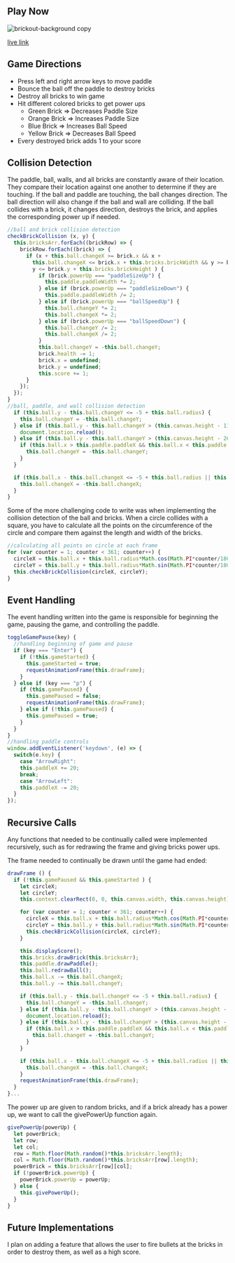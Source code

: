 ## Play Now
![brickout-background copy](https://user-images.githubusercontent.com/29177545/33031343-032c906a-cdec-11e7-8df7-32b4a0c3db85.png)

[live link](https://raydelpino29.github.io/BrickOut/)

## Game Directions

- Press left and right arrow keys to move paddle
- Bounce the ball off the paddle to destroy bricks
- Destroy all bricks to win game
- Hit different colored bricks to get power ups
  - Green Brick => Decreases Paddle Size
  - Orange Brick => Increases Paddle Size
  - Blue Brick => Increases Ball Speed
  - Yellow Brick => Decreases Ball Speed
- Every destroyed brick adds 1 to your score

## Collision Detection

The paddle, ball, walls, and all bricks are constantly aware of their location. They compare their location against one another to determine if they are touching. If the ball and paddle are touching, the ball changes direction. The ball direction will also change if the ball and wall are colliding. If the ball collides with a brick, it changes direction, destroys the brick, and applies the corresponding power up if needed.

```javascript
//ball and brick collision detection
checkBrickCollision (x, y) {
  this.bricksArr.forEach((brickRow) => {
    brickRow.forEach((brick) => {
      if (x + this.ball.changeX >= brick.x && x +
        this.ball.changeX <= brick.x + this.bricks.brickWidth && y >= brick.y &&
        y <= brick.y + this.bricks.brickHeight ) {
          if (brick.powerUp === "paddleSizeUp") {
            this.paddle.paddleWidth *= 2;
          } else if (brick.powerUp === "paddleSizeDown") {
            this.paddle.paddleWidth /= 2;
          } else if (brick.powerUp === "ballSpeedUp") {
            this.ball.changeY *= 2;
            this.ball.changeX *= 2;
          } else if (brick.powerUp === "ballSpeedDown") {
            this.ball.changeY /= 2;
            this.ball.changeX /= 2;
          }
          this.ball.changeY = -this.ball.changeY;
          brick.health -= 1;
          brick.x = undefined;
          brick.y = undefined;
          this.score += 1;
      }
    });
  });
}
//ball, paddle, and wall collision detection
  if (this.ball.y - this.ball.changeY <= -5 + this.ball.radius) {
    this.ball.changeY = -this.ball.changeY;
  } else if (this.ball.y - this.ball.changeY > (this.canvas.height - 11)) {
    document.location.reload();
  } else if (this.ball.y - this.ball.changeY > (this.canvas.height - 20)) {
    if (this.ball.x > this.paddle.paddleX && this.ball.x < this.paddle.paddleX + this.paddle.paddleWidth ) {
      this.ball.changeY = -this.ball.changeY;
    }
  }

  if (this.ball.x - this.ball.changeX <= -5 + this.ball.radius || this.ball.x - this.ball.changeX > 605 - this.ball.radius) {
    this.ball.changeX = -this.ball.changeX;
  }
}
```
Some of the more challenging code to write was when implementing the collision detection of the ball and bricks. When a circle collides with a square, you have to calculate all the points on the circumference of the circle and compare them against the length and width of the bricks.

```javascript
//calculating all points on circle at each frame
for (var counter = 1; counter < 361; counter++) {
  circleX = this.ball.x + this.ball.radius*Math.cos(Math.PI*counter/180);
  circleY = this.ball.y + this.ball.radius*Math.sin(Math.PI*counter/180);
  this.checkBrickCollision(circleX, circleY);
}
```
## Event Handling

The event handling written into the game is responsible for beginning the game, pausing the game, and controlling the paddle.

```javascript
toggleGamePause(key) {
  //handling beginning of game and pause
  if (key === "Enter") {
    if (!this.gameStarted) {
      this.gameStarted = true;
      requestAnimationFrame(this.drawFrame);
    }
  } else if (key === "p") {
    if (this.gamePaused) {
      this.gamePaused = false;
      requestAnimationFrame(this.drawFrame);
    } else if (!this.gamePaused) {
      this.gamePaused = true;
    }
  }
}
//handling paddle controls
window.addEventListener('keydown', (e) => {
  switch(e.key) {
    case "ArrowRight":
    this.paddleX += 20;
    break;
    case "ArrowLeft":
    this.paddleX -= 20;
  }
});
```

## Recursive Calls

Any functions that needed to be continually called were implemented recursively, such as for redrawing the frame and giving bricks power ups.

The frame needed to continually be drawn until the game had ended:
```javascript
drawFrame () {
  if (!this.gamePaused && this.gameStarted ) {
    let circleX;
    let circleY;
    this.context.clearRect(0, 0, this.canvas.width, this.canvas.height);

    for (var counter = 1; counter < 361; counter++) {
      circleX = this.ball.x + this.ball.radius*Math.cos(Math.PI*counter/180);
      circleY = this.ball.y + this.ball.radius*Math.sin(Math.PI*counter/180);
      this.checkBrickCollision(circleX, circleY);
    }

    this.displayScore();
    this.bricks.drawBrick(this.bricksArr);
    this.paddle.drawPaddle();
    this.ball.redrawBall();
    this.ball.x -= this.ball.changeX;
    this.ball.y -= this.ball.changeY;

    if (this.ball.y - this.ball.changeY <= -5 + this.ball.radius) {
      this.ball.changeY = -this.ball.changeY;
    } else if (this.ball.y - this.ball.changeY > (this.canvas.height - 11)) {
      document.location.reload();
    } else if (this.ball.y - this.ball.changeY > (this.canvas.height - 20)) {
      if (this.ball.x > this.paddle.paddleX && this.ball.x < this.paddle.paddleX + this.paddle.paddleWidth ) {
        this.ball.changeY = -this.ball.changeY;
      }
    }

    if (this.ball.x - this.ball.changeX <= -5 + this.ball.radius || this.ball.x - this.ball.changeX > 605 - this.ball.radius) {
      this.ball.changeX = -this.ball.changeX;
    }
    requestAnimationFrame(this.drawFrame);
  }
}...
```
The power up are given to random bricks, and if a brick already has a power up, we want to call the givePowerUp function again.

```javascript
givePowerUp(powerUp) {
  let powerBrick;
  let row;
  let col;
  row = Math.floor(Math.random()*this.bricksArr.length);
  col = Math.floor(Math.random()*this.bricksArr[row].length);
  powerBrick = this.bricksArr[row][col];
  if (!powerBrick.powerUp) {
    powerBrick.powerUp = powerUp;
  } else {
    this.givePowerUp();
  }
}
```

## Future Implementations
 I plan on adding a feature that allows the user to fire bullets at the bricks in order to destroy them, as well as a high score.
